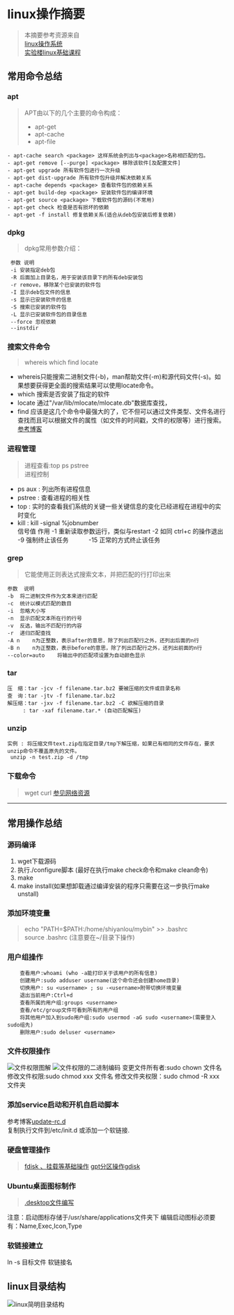# linux操作摘要
> 本摘要参考资源来自   
>[linux操作系统](http://billie66.github.io/TLCL/book/zh/)   
>[实验楼linux基础课程](https://www.shiyanlou.com/courses/1)

## 常用命令总结
### apt   
>APT由以下的几个主要的命令构成：
>- apt-get
>- apt-cache
>- apt-file

	- apt-cache search <package> 这样系统会列出与<package>名称相匹配的包。
	- apt-get remove [--purge] <package> 移除该软件[及配置文件]
	- apt-get upgrade 所有软件包进行一次升级
	- apt-get dist-upgrade 所有软件包升级并解决依赖关系
	- apt-cache depends <package> 查看软件包的依赖关系
	- apt-get build-dep <package> 安装软件包的编译环境
	- apt-get source <package> 下载软件包的源码(不常用)
	- apt-get check 检查是否有损坏的依赖
	- apt-get -f install 修复依赖关系(适合从deb包安装后修复依赖)

### dpkg
>dpkg常用参数介绍：

	 参数	说明
	 -i	安装指定deb包
	 -R	后面加上目录名，用于安装该目录下的所有deb安装包
	 -r	remove，移除某个已安装的软件包
	 -I	显示deb包文件的信息
	 -s	显示已安装软件的信息
	 -S	搜索已安装的软件包
	 -L	显示已安装软件包的目录信息
	 --force 忽视依赖
	 --instdir  

### 搜索文件命令
>whereis which find locate

-  whereis只能搜索二进制文件(-b)，man帮助文件(-m)和源代码文件(-s)。如果想要获得更全面的搜索结果可以使用locate命令。
- which 搜索是否安装了指定的软件
- locate 通过"/var/lib/mlocate/mlocate.db"数据库查找，
- find 应该是这几个命令中最强大的了，它不但可以通过文件类型、文件名进行查找而且可以根据文件的属性（如文件的时间戳，文件的权限等）进行搜索。[参考博客](https://yq.aliyun.com/articles/52321)

### 进程管理
>进程查看:top ps pstree  
>进程控制

- ps aux : 列出所有进程信息
- pstree : 查看进程的相关性
- top : 实时的查看我们系统的关键一些关键信息的变化已经进程在进程中的实时变化
- kill : kill -signal %jobnumber  
      信号值	作用
      -1	重新读取参数运行，类似与restart
      -2	如同 ctrl+c 的操作退出　
      -9	强制终止该任务　　　
      -15	正常的方式终止该任务

### grep
>它能使用正则表达式搜索文本，并把匹配的行打印出来

	参数	说明
	-b	将二进制文件作为文本来进行匹配
	-c	统计以模式匹配的数目
	-i	忽略大小写
	-n	显示匹配文本所在行的行号
	-v	反选，输出不匹配行的内容
	-r	递归匹配查找
	-A n	n为正整数，表示after的意思，除了列出匹配行之外，还列出后面的n行
	-B n	n为正整数，表示before的意思，除了列出匹配行之外，还列出前面的n行
	--color=auto	将输出中的匹配项设置为自动颜色显示

### tar
	压　缩：tar -jcv -f filename.tar.bz2 要被压缩的文件或目录名称
	查　询：tar -jtv -f filename.tar.bz2
	解压缩：tar -jxv -f filename.tar.bz2 -C 欲解压缩的目录
		 : tar -xaf filename.tar.* (自动匹配解压)

### unzip
	实例 : 将压缩文件text.zip在指定目录/tmp下解压缩，如果已有相同的文件存在，要求unzip命令不覆盖原先的文件。
	 unzip -n test.zip -d /tmp

### 下载命令
>wget curl [参见网络资源](http://man.linuxde.net/curl)

--------
## 常用操作总结
### 源码编译
1. wget下载源码
2. 执行./configure脚本
	(最好在执行make check命令和make clean命令)
3. make
4. make install(如果想卸载通过编译安装的程序只需要在这一步执行make unstall)

### 添加环境变量
>echo "PATH=$PATH:/home/shiyanlou/mybin" >> .bashrc  
>source .bashrc  (注意要在~/目录下操作)

### 用户组操作
 		查看用户:whoami (who -a能打印关于该用户的所有信息)
 		创建用户:sudo adduser username(这个命令还会创建home目录)
 		切换用户: su <username> ; su -<username>附带切换环境变量
		退出当前用户:Ctrl+d
 		查看所属的用户组:groups <username>
 		查看/etc/group文件可看到所有的用户组
 		将其他用户加入到sudo用户组:sudo usermod -aG sudo <username>(需要登入sudo组先)
		删除用户:sudo deluser <username>

### 文件权限操作
![文件权限图解](https://dn-anything-about-doc.qbox.me/linux_base/3-10.png/logoblackfont)
![文件权限的二进制编码](https://dn-anything-about-doc.qbox.me/linux_base/3-14.png/logoblackfont)
			变更文件所有者:sudo chown <username> 文件名
			修改文件权限:sudo chmod xxx 文件名
			修改文件夹权限：sudo chmod -R xxx 文件夹

### 添加service启动和开机自启动脚本
参考博客[update-rc.d](http://coderbee.net/index.php/linux/20130524/141)     
复制执行文件到/etc/init.d 或添加一个软链接.

### 硬盘管理操作
>[fdisk 、挂载等基础操作](http://www.cnblogs.com/alylee/p/Linux_disk_management_partition_mount.html)
>[gpt分区操作gdisk](http://blog.csdn.net/fybon/article/details/18516639)

### Ubuntu桌面图标制作
>[.desktop文件编写](http://blog.csdn.net/lu_embedded/article/details/52224442)     

注意：启动图标存储于/usr/share/applications文件夹下
编辑启动图标必须要有：Name,Exec,Icon,Type

### 软链接建立
ln -s 目标文件 软链接名 

## linux目录结构
![linux简明目录结构](https://dn-anything-about-doc.qbox.me/linux_base/4-1.png/logoblackfont)
